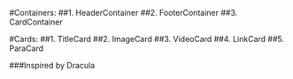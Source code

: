 #Containers:
##1. HeaderContainer
##2. FooterContainer
##3. CardContainer

#Cards:
##1. TitleCard
##2. ImageCard
##3. VideoCard
##4. LinkCard
##5. ParaCard



###Inspired by Dracula
